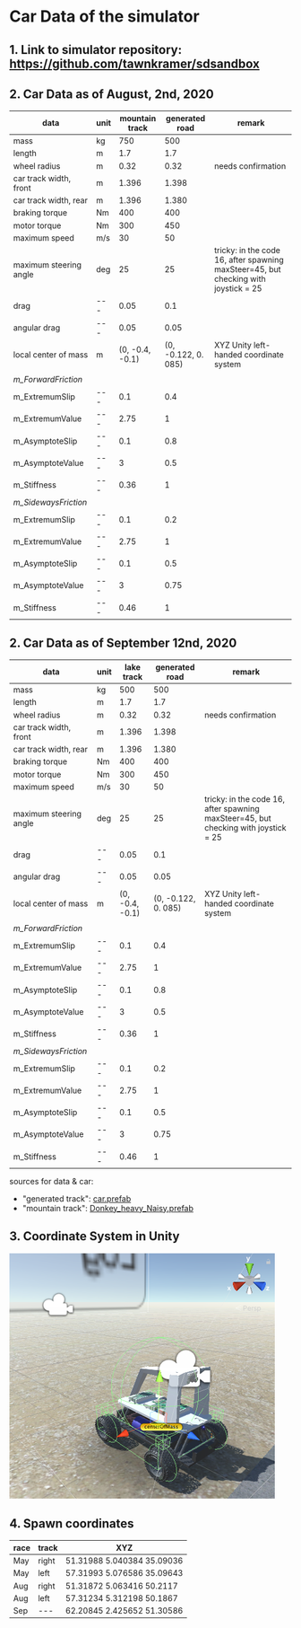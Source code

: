 # Car Data of the simulator

## 1. Link to simulator repository: https://github.com/tawnkramer/sdsandbox

## 2. Car Data as of August, 2nd, 2020

| data                   | unit | mountain track | generated road      | remark             |
|------------------------|------|----------------|---------------------|--------------------|     
| mass                   | kg   | 750            | 500                 |                    |
| length                 | m    | 1.7            | 1.7                 |                    |
| wheel radius           | m    | 0.32           | 0.32                | needs confirmation |
| car track width, front | m    | 1.396          | 1.398               |                    |
| car track width, rear  | m    | 1.396          | 1.380               |                    |
| braking torque         | Nm   | 400            | 400                 |                    |
| motor torque           | Nm   | 300            | 450                 |                    |
| maximum speed          | m/s  | 30             | 50                  |                    |
| maximum steering angle | deg  | 25             | 25                  | tricky: in the code 16, after spawning maxSteer=45, but checking with joystick = 25 |
| drag                   | ---  | 0.05           | 0.1                 |                    |
| angular drag           | ---  | 0.05           | 0.05                |                    |
| local center of mass   | m    | (0, -0.4, -0.1)| (0, -0.122, 0. 085) | XYZ Unity left-handed coordinate system |
|                        |      |                |                     |                    |
| *m_ForwardFriction*    |      |                |                     |                    |
| m_ExtremumSlip         | ---  | 0.1            | 0.4                 |                    |
| m_ExtremumValue        | ---  | 2.75           | 1                   |                    |
| m_AsymptoteSlip        | ---  | 0.1            | 0.8                 |                    |
| m_AsymptoteValue       | ---  | 3              | 0.5                 |                    |
| m_Stiffness            | ---  | 0.36           | 1                   |                    |
| *m_SidewaysFriction*   |      |                |                     |                    |     
| m_ExtremumSlip         | ---  | 0.1            | 0.2                 |                    |
| m_ExtremumValue        | ---  | 2.75           | 1                   |                    |
| m_AsymptoteSlip        | ---  | 0.1            | 0.5                 |                    |
| m_AsymptoteValue       | ---  | 3              | 0.75                |                    |
| m_Stiffness            | ---  | 0.46           | 1                   |                    |


## 2. Car Data as of September 12nd, 2020

| data                   | unit | lake track | generated road      | remark             |
|------------------------|------|----------------|---------------------|--------------------|     
| mass                   | kg   | 500            | 500                 |                    |
| length                 | m    | 1.7            | 1.7                 |                    |
| wheel radius           | m    | 0.32           | 0.32                | needs confirmation |
| car track width, front | m    | 1.396          | 1.398               |                    |
| car track width, rear  | m    | 1.396          | 1.380               |                    |
| braking torque         | Nm   | 400            | 400                 |                    |
| motor torque           | Nm   | 300            | 450                 |                    |
| maximum speed          | m/s  | 30             | 50                  |                    |
| maximum steering angle | deg  | 25             | 25                  | tricky: in the code 16, after spawning maxSteer=45, but checking with joystick = 25 |
| drag                   | ---  | 0.05           | 0.1                 |                    |
| angular drag           | ---  | 0.05           | 0.05                |                    |
| local center of mass   | m    | (0, -0.4, -0.1)| (0, -0.122, 0. 085) | XYZ Unity left-handed coordinate system |
|                        |      |                |                     |                    |
| *m_ForwardFriction*    |      |                |                     |                    |
| m_ExtremumSlip         | ---  | 0.1            | 0.4                 |                    |
| m_ExtremumValue        | ---  | 2.75           | 1                   |                    |
| m_AsymptoteSlip        | ---  | 0.1            | 0.8                 |                    |
| m_AsymptoteValue       | ---  | 3              | 0.5                 |                    |
| m_Stiffness            | ---  | 0.36           | 1                   |                    |
| *m_SidewaysFriction*   |      |                |                     |                    |     
| m_ExtremumSlip         | ---  | 0.1            | 0.2                 |                    |
| m_ExtremumValue        | ---  | 2.75           | 1                   |                    |
| m_AsymptoteSlip        | ---  | 0.1            | 0.5                 |                    |
| m_AsymptoteValue       | ---  | 3              | 0.75                |                    |
| m_Stiffness            | ---  | 0.46           | 1                   |                    |



sources for data & car:
- "generated track": [car.prefab](https://github.com/tawnkramer/sdsandbox/blob/fecf2f64c11a82f9b088ccbf0f734dfd6d8dea3c/sdsim/Assets/Prefabs/car.prefab)
- "mountain track": [Donkey_heavy_Naisy.prefab](https://github.com/tawnkramer/sdsandbox/blob/c0118fd7a52a865dba6d1bc50568c5dcfabf716f/sdsim/Assets/Prefabs/Donkey_heavy_Naisy.prefab)


## 3. Coordinate System in Unity

![Unity Coordinate System](https://github.com/connected-autonomous-mobility/40-VirtualRacing/blob/master/simulator-car-data/Unity-Donkey-CoordinateSystem.png)

## 4. Spawn coordinates
| race  | track  | XYZ |
|-------|--------|-----|
| May   | right  |  51.31988 5.040384 35.09036 |
| May   | left   |  57.31993 5.076586 35.09643 |
| Aug   | right  |  51.31872 5.063416 50.2117  |
| Aug   | left   |  57.31234 5.312198 50.1867  |
| Sep   | ---    |  62.20845 2.425652 51.30586 | 
